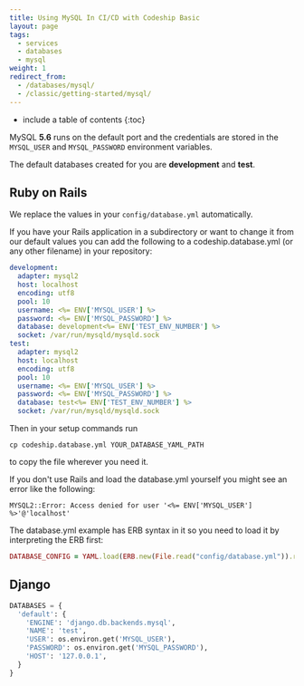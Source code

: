 ```yaml
---
title: Using MySQL In CI/CD with Codeship Basic 
layout: page
tags:
  - services
  - databases
  - mysql
weight: 1
redirect_from:
  - /databases/mysql/
  - /classic/getting-started/mysql/
---
```


* include a table of contents
{:toc}

MySQL **5.6** runs on the default port and the credentials are stored in the `MYSQL_USER` and `MYSQL_PASSWORD` environment variables.

The default databases created for you are **development** and **test**.

## Ruby on Rails

We replace the values in your `config/database.yml` automatically.

If you have your Rails application in a subdirectory or want to change
it from our default values you can add the following to a codeship.database.yml
(or any other filename) in your repository:

```yaml
development:
  adapter: mysql2
  host: localhost
  encoding: utf8
  pool: 10
  username: <%= ENV['MYSQL_USER'] %>
  password: <%= ENV['MYSQL_PASSWORD'] %>
  database: development<%= ENV['TEST_ENV_NUMBER'] %>
  socket: /var/run/mysqld/mysqld.sock
test:
  adapter: mysql2
  host: localhost
  encoding: utf8
  pool: 10
  username: <%= ENV['MYSQL_USER'] %>
  password: <%= ENV['MYSQL_PASSWORD'] %>
  database: test<%= ENV['TEST_ENV_NUMBER'] %>
  socket: /var/run/mysqld/mysqld.sock
```

Then in your setup commands run

```shell
cp codeship.database.yml YOUR_DATABASE_YAML_PATH
```

to copy the file wherever you need it.

If you don't use Rails and load the database.yml yourself you might see an error like the following:

```shell
MYSQL2::Error: Access denied for user '<%= ENV['MYSQL_USER'] %>'@'localhost'
```

The database.yml example has ERB syntax in it so you need to load it by interpreting the ERB first:

```ruby
DATABASE_CONFIG = YAML.load(ERB.new(File.read("config/database.yml")).result)
```

## Django

```python
DATABASES = {
  'default': {
    'ENGINE': 'django.db.backends.mysql',
    'NAME': 'test',
    'USER': os.environ.get('MYSQL_USER'),
    'PASSWORD': os.environ.get('MYSQL_PASSWORD'),
    'HOST': '127.0.0.1',
  }
}
```
